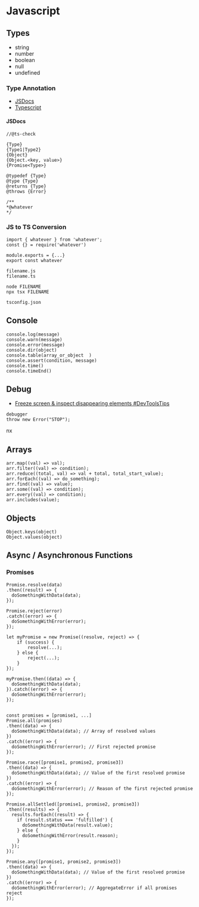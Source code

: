 # Javascript

## Types

- string
- number
- boolean
- null
- undefined

### Type Annotation

- [JSDocs](https://devhints.io/jsdoc)
- [Typescript](https://www.typescriptlang.org/)

#### JSDocs

```
//@ts-check

{Type}
{Type1|Type2}
{Object}
{Object.<key, value>}
{Promise<Type>}

@typedef {Type}
@type {Type}
@returns {Type}
@throws {Error}

/**
*@whatever
*/
```

### JS to TS Conversion

```
import { whatever } from 'whatever';
const {} = require('whatever')

module.exports = {...}
export const whatever

filename.js
filename.ts

node FILENAME
npx tsx FILENAME

tsconfig.json
```

## Console

```
console.log(message)
console.warn(message)
console.error(message)
console.dir(object)
console.table(array_or_object  )
console.assert(condition, message)
console.time()
console.timeEnd()
```

## Debug

- [Freeze screen & inspect disappearing elements #DevToolsTips](https://www.youtube.com/watch?v=Qzmb9bdNzZ4&list=WL&index=18)

```
debugger
throw new Error("STOP");
```

nx

## Arrays

```
arr.map((val) => val);
arr.filter((val) => condition);
arr.reduce((total, val) => val + total, total_start_value);
arr.forEach((val) => do_something);
arr.find((val) => value);
arr.some((val) => condition);
arr.every((val) => condition);
arr.includes(value);
```

## Objects

```
Object.keys(object)
Object.values(object)
```

## Async / Asynchronous Functions

### Promises

```
Promise.resolve(data)
.then((result) => {
  doSomethingWithData(data);
});

Promise.reject(error)
.catch((error) => {
  doSomethingWithError(error);
});

let myPromise = new Promise((resolve, reject) => {
    if (success) {
        resolve(...);
    } else {
        reject(...);
    }
});

myPromise.then((data) => {
  doSomethingWithData(data);
}).catch((error) => {
  doSomethingWithError(error);
});


const promises = [promise1, ...]
Promise.all(promises)
.then((data) => {
  doSomethingWithData(data); // Array of resolved values
})
.catch((error) => {
  doSomethingWithError(error); // First rejected promise
});

Promise.race([promise1, promise2, promise3])
.then((data) => {
  doSomethingWithData(data); // Value of the first resolved promise
})
.catch((error) => {
  doSomethingWithError(error); // Reason of the first rejected promise
});

Promise.allSettled([promise1, promise2, promise3])
.then((results) => {
  results.forEach((result) => {
    if (result.status === 'fulfilled') {
      doSomethingWithData(result.value);
    } else {
      doSomethingWithError(result.reason);
    }
  });
});

Promise.any([promise1, promise2, promise3])
.then((data) => {
  doSomethingWithData(data); // Value of the first resolved promise
})
.catch((error) => {
  doSomethingWithError(error); // AggregateError if all promises reject
});
```
